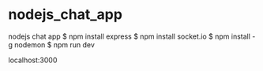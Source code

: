 # nodejs_chat_app
nodejs chat app
$ npm install express
$ npm install socket.io
$ npm install -g nodemon
$ npm run dev

localhost:3000



